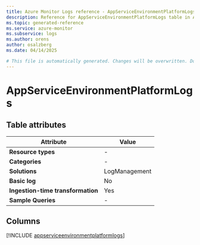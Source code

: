 ```yaml
---
title: Azure Monitor Logs reference - AppServiceEnvironmentPlatformLogs
description: Reference for AppServiceEnvironmentPlatformLogs table in Azure Monitor Logs.
ms.topic: generated-reference
ms.service: azure-monitor
ms.subservice: logs
ms.author: orens
author: osalzberg
ms.date: 04/14/2025

# This file is automatically generated. Changes will be overwritten. Do not change this file directly.
---
```


# AppServiceEnvironmentPlatformLogs




## Table attributes

|Attribute|Value|
|---|---|
|**Resource types**|-|
|**Categories**|-|
|**Solutions**| LogManagement|
|**Basic log**|No|
|**Ingestion-time transformation**|Yes|
|**Sample Queries**|-|



## Columns
  
[!INCLUDE [appserviceenvironmentplatformlogs](~/reusable-content/ce-skilling/azure/includes/azure-monitor/reference/tables/appserviceenvironmentplatformlogs-include.md)]
